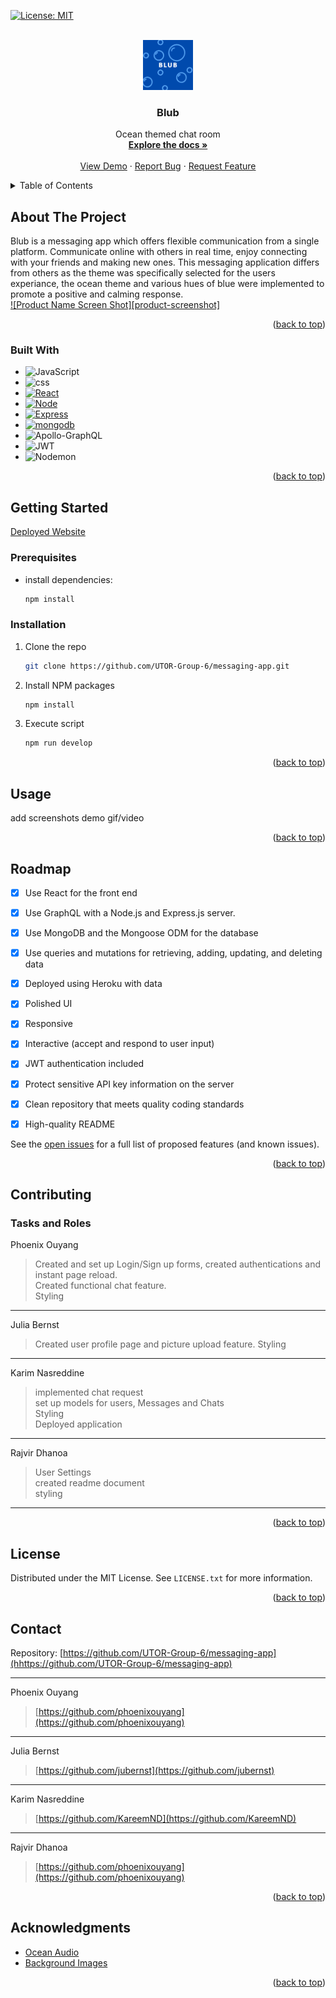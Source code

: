 [![License: MIT](https://img.shields.io/badge/License-MIT-yellow.svg)](https://opensource.org/licenses/MIT)

<!-- Template link  See: https://github.com/othneildrew/Best-README-Template/pull/73 -->
<a name="readme-top"></a>


<!-- PROJECT LOGO -->
<br />
<div align="center">
  <a href="https://github.com/github_username/repo_name">
    <img src="./client/src/assets/blub.logo_360.png" alt="Logo" width="80" height="80">
  </a>

<h3 align="center">Blub</h3>

  <p align="center">
    Ocean themed chat room
    <br />
    <a href="https://github.com/UTOR-Group-6/messaging-app"><strong>Explore the docs »</strong></a>
    <br />
    <br />
    <a href="https://github.com/github_username/repo_name">View Demo</a>
    ·
    <a href="https://github.com/UTOR-Group-6/messaging-app/issues">Report Bug</a>
    ·
    <a href="https://github.com/UTOR-Group-6/messaging-app/issues">Request Feature</a>
  </p>
</div>



<!-- TABLE OF CONTENTS -->
<details>
  <summary>Table of Contents</summary>
  <ol>
    <li>
      <a href="#about-the-project">About The Project</a>
      <ul>
        <li><a href="#built-with">Built With</a></li>
      </ul>
    </li>
    <li>
      <a href="#getting-started">Getting Started</a>
      <ul>
        <li><a href="#prerequisites">Prerequisites</a></li>
        <li><a href="#installation">Installation</a></li>
      </ul>
    </li>
    <li><a href="#usage">Usage</a></li>
    <li><a href="#roadmap">Roadmap</a></li>
    <li><a href="#contributing">Contributing</a></li>
    <li><a href="#license">License</a></li>
    <li><a href="#contact">Contact</a></li>
    <li><a href="#acknowledgments">Acknowledgments</a></li>
  </ol>
</details>



<!-- ABOUT THE PROJECT -->
## About The Project
Blub is a messaging app which offers flexible communication from a single platform. Communicate online with others in real time, enjoy connecting with your friends and making new ones. 
This messaging application differs from others as the theme was specifically selected for the users experiance, the ocean theme and various hues of blue were implemented to promote a positive and calming response.
<br>
[![Product Name Screen Shot][product-screenshot]](https://example.com)



<p align="right">(<a href="#readme-top">back to top</a>)</p>



### Built With

* ![JavaScript](https://img.shields.io/badge/javascript-%23323330.svg?style=for-the-badge&logo=javascript&logoColor=%23F7DF1E)
* ![css]
* [![React][React.js]][React-url]
* [![Node][Node.js]][Node-url]
* [![Express]][Express-url]
* [![mongodb]][mongodb-url]
* ![Apollo-GraphQL](https://img.shields.io/badge/-ApolloGraphQL-311C87?style=for-the-badge&logo=apollo-graphql)
* ![JWT](https://img.shields.io/badge/JWT-black?style=for-the-badge&logo=JSON%20web%20tokens)
* ![Nodemon](https://img.shields.io/badge/NODEMON-%23323330.svg?style=for-the-badge&logo=nodemon&logoColor=%BBDEAD)


<p align="right">(<a href="#readme-top">back to top</a>)</p>



<!-- GETTING STARTED -->
## Getting Started


[Deployed Website]()

### Prerequisites


* install dependencies:
  ```sh
  npm install
  ```

### Installation


1. Clone the repo
   ```sh
   git clone https://github.com/UTOR-Group-6/messaging-app.git
   ```
3. Install NPM packages
   ```sh
   npm install
   ```
4. Execute script
   ```sh
   npm run develop
   ```
<p align="right">(<a href="#readme-top">back to top</a>)</p>



<!-- USAGE EXAMPLES -->
## Usage

add screenshots 
demo gif/video
<p align="right">(<a href="#readme-top">back to top</a>)</p>



<!-- ROADMAP -->
## Roadmap

- [x] Use React for the front end
- [x] Use GraphQL with a Node.js and Express.js server.
- [x] Use MongoDB and the Mongoose ODM for the database
- [x] Use queries and mutations for retrieving, adding, updating, and deleting data
- [x] Deployed using Heroku with data
- [x] Polished UI
- [x] Responsive
- [x] Interactive (accept and respond to user input)
- [x] JWT authentication included
- [x] Protect sensitive API key information on the server
- [x] Clean repository that meets quality coding standards
- [x] High-quality README



See the [open issues](https://github.com/github_username/repo_name/issues) for a full list of proposed features (and known issues).

<p align="right">(<a href="#readme-top">back to top</a>)</p>



<!-- CONTRIBUTING -->
## Contributing
### Tasks and Roles 
Phoenix Ouyang
> Created and set up Login/Sign up forms, created authentications and instant page reload. <br>
> Created functional chat feature.<br>
> Styling
---
Julia Bernst
> Created user profile page and picture upload feature.
> Styling
---
Karim Nasreddine
> implemented chat request<br>
> set up models for users, Messages and Chats<br>
> Styling<br>
> Deployed application
---
Rajvir Dhanoa
> User Settings<br>
> created readme document<br>
> styling 
---


<p align="right">(<a href="#readme-top">back to top</a>)</p>



<!-- LICENSE -->
## License

Distributed under the MIT License. See `LICENSE.txt` for more information.

<p align="right">(<a href="#readme-top">back to top</a>)</p>



<!-- CONTACT -->
## Contact

Repository: [https://github.com/UTOR-Group-6/messaging-app](hhttps://github.com/UTOR-Group-6/messaging-app)

---
Phoenix Ouyang
> [https://github.com/phoenixouyang](https://github.com/phoenixouyang)

---
Julia Bernst
> [https://github.com/jubernst](https://github.com/jubernst)

---
Karim Nasreddine
> [https://github.com/KareemND](https://github.com/KareemND)

---
Rajvir Dhanoa
> [https://github.com/phoenixouyang](https://github.com/phoenixouyang)

<p align="right">(<a href="#readme-top">back to top</a>)</p>

<!-- ACKNOWLEDGMENTS -->
## Acknowledgments

* [Ocean Audio](https://pixabay.com/users/juliush-3921568/)
* [Background Images](https://www.freepik.com/author/upklyak)

<p align="right">(<a href="#readme-top">back to top</a>)</p>




<!-- MARKDOWN LINKS & IMAGES -->

[React.js]: https://img.shields.io/badge/React-20232A?style=for-the-badge&logo=react&logoColor=61DAFB
[React-url]: https://reactjs.org/

[Node.js]: https://img.shields.io/badge/Node.js-43853D?style=for-the-badge&logo=node.js&logoColor=white
[Node-url]:https://www.npmjs.com/package/node

[Express]:https://img.shields.io/badge/Express.js-404D59?style=for-the-badge
[Express-url]:https://www.npmjs.com/package/express

[mongodb]:https://img.shields.io/badge/MongoDB-4EA94B?style=for-the-badge&logo=mongodb&logoColor=white
[mongodb-url]:https://www.mongodb.com/

[css]:https://img.shields.io/badge/CSS-239120?&style=for-the-badge&logo=css3&logoColor=white

[jest]:https://img.shields.io/badge/Jest-323330?style=for-the-badge&logo=Jest&logoColor=white
[jest-url]:https://www.npmjs.com/package/jest




